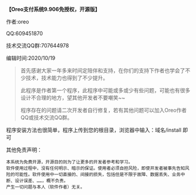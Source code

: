**【Oreo支付系统9.906免授权，开源版】**

作者:oreo

QQ:609451870

技术交流QQ群:707644978

编辑时间:2020/10/19

> 首先感谢大家一年多来时间定陪伴和支持，在你们的支持下作者也学会了不少技术，技术能力也得到了不少提升。
>
> 此程序是作者第一个程序，此程序中可能或多或少有些问题，可能也有很多设计不合理的地方，望其他开发者不要嘲笑~~
>
> 程序存在的问题请二次开发者自行修复，若有其他问题可以加入Oreo作者QQ或技术交流QQ群。



程序安装方法也很简单，程序上传到您的根目录，浏览器中输入：域名/install 即可



其他免责声明：

```
本系统为免费开源，开源目的则为了让更多的开发者参考和学习。
软件使用过程中，没有任何明示、暗示的保证。使用者必须自担风险，即使开发者被事先告知风险的可能性。软件使用中一切直接的、间接的损失，包括但是不限于故障、数据丢失、业务中断、设计误差、……，概不负责。
产生一切问题与本人（软件作者）无关。
```
